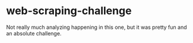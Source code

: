 # web-scraping-challenge
 
Not really much analyzing happening in this one, but it was pretty fun and an absolute challenge. 
